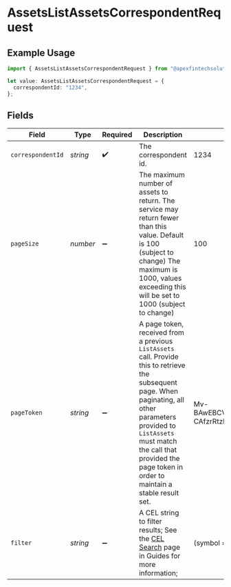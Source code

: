 # AssetsListAssetsCorrespondentRequest

## Example Usage

```typescript
import { AssetsListAssetsCorrespondentRequest } from "@apexfintechsolutions/ascend-sdk/models/operations";

let value: AssetsListAssetsCorrespondentRequest = {
  correspondentId: "1234",
};
```

## Fields

| Field                                                                                                                                                                                                                                                             | Type                                                                                                                                                                                                                                                              | Required                                                                                                                                                                                                                                                          | Description                                                                                                                                                                                                                                                       | Example                                                                                                                                                                                                                                                           |
| ----------------------------------------------------------------------------------------------------------------------------------------------------------------------------------------------------------------------------------------------------------------- | ----------------------------------------------------------------------------------------------------------------------------------------------------------------------------------------------------------------------------------------------------------------- | ----------------------------------------------------------------------------------------------------------------------------------------------------------------------------------------------------------------------------------------------------------------- | ----------------------------------------------------------------------------------------------------------------------------------------------------------------------------------------------------------------------------------------------------------------- | ----------------------------------------------------------------------------------------------------------------------------------------------------------------------------------------------------------------------------------------------------------------- |
| `correspondentId`                                                                                                                                                                                                                                                 | *string*                                                                                                                                                                                                                                                          | :heavy_check_mark:                                                                                                                                                                                                                                                | The correspondent id.                                                                                                                                                                                                                                             | 1234                                                                                                                                                                                                                                                              |
| `pageSize`                                                                                                                                                                                                                                                        | *number*                                                                                                                                                                                                                                                          | :heavy_minus_sign:                                                                                                                                                                                                                                                | The maximum number of assets to return. The service may return fewer than this value. Default is 100 (subject to change) The maximum is 1000, values exceeding this will be set to 1000 (subject to change)                                                       | 100                                                                                                                                                                                                                                                               |
| `pageToken`                                                                                                                                                                                                                                                       | *string*                                                                                                                                                                                                                                                          | :heavy_minus_sign:                                                                                                                                                                                                                                                | A page token, received from a previous `ListAssets` call. Provide this to retrieve the subsequent page. When paginating, all other parameters provided to `ListAssets` must match the call that provided the page token in order to maintain a stable result set. | Mv-BAwEBCVBhZ2VUb2tlbgH_ggABAgEPUmVxdWVzdENoZWNrc3VtAQYAAQJJZAEMAAAAD_-CAfzrRtzkAQQ1MDA3AA==                                                                                                                                                                      |
| `filter`                                                                                                                                                                                                                                                          | *string*                                                                                                                                                                                                                                                          | :heavy_minus_sign:                                                                                                                                                                                                                                                | A CEL string to filter results; See the [CEL Search](https://developer.apexclearing.com/apex-fintech-solutions/docs/cel-search) page in Guides for more information;                                                                                              | (symbol == 'IBM' && usable) \|\| symbol == 'USD'                                                                                                                                                                                                                  |